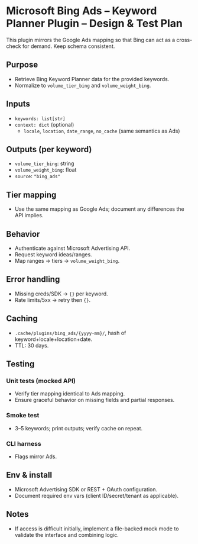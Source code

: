 # Microsoft Bing Ads – Keyword Planner Plugin – Design & Test Plan

This plugin mirrors the Google Ads mapping so that Bing can act as a cross-check for demand. Keep schema consistent.

## Purpose
- Retrieve Bing Keyword Planner data for the provided keywords.
- Normalize to `volume_tier_bing` and `volume_weight_bing`.

## Inputs
- `keywords: list[str]`
- `context: dict` (optional)
  - `locale`, `location`, `date_range`, `no_cache` (same semantics as Ads)

## Outputs (per keyword)
- `volume_tier_bing`: string
- `volume_weight_bing`: float
- `source`: `"bing_ads"`

## Tier mapping
- Use the same mapping as Google Ads; document any differences the API implies.

## Behavior
- Authenticate against Microsoft Advertising API.
- Request keyword ideas/ranges.
- Map ranges → tiers → `volume_weight_bing`.

## Error handling
- Missing creds/SDK → `{}` per keyword.
- Rate limits/5xx → retry then `{}`.

## Caching
- `.cache/plugins/bing_ads/{yyyy-mm}/`, hash of keyword+locale+location+date.
- TTL: 30 days.

## Testing

### Unit tests (mocked API)
- Verify tier mapping identical to Ads mapping.
- Ensure graceful behavior on missing fields and partial responses.

### Smoke test
- 3–5 keywords; print outputs; verify cache on repeat.

### CLI harness
- Flags mirror Ads.

## Env & install
- Microsoft Advertising SDK or REST + OAuth configuration.
- Document required env vars (client ID/secret/tenant as applicable).

## Notes
- If access is difficult initially, implement a file-backed mock mode to validate the interface and combining logic.
